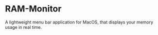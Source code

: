 # RAM-Monitor
A lightweight menu bar application for MacOS, that displays your memory usage in real time. 
